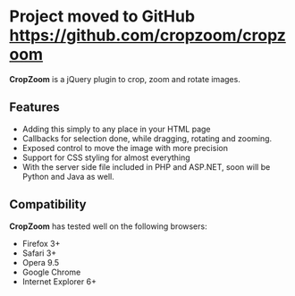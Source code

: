 # Project moved to GitHub https://github.com/cropzoom/cropzoom #





**CropZoom** is a jQuery plugin to crop, zoom and rotate images.

## Features ##

  * Adding this simply to any place in your HTML page
  * Callbacks for selection done, while dragging, rotating and zooming.
  * Exposed control to move the image with more precision
  * Support for CSS styling for almost everything
  * With the server side file included in PHP and ASP.NET, soon will be Python and Java as   well.

## Compatibility ##

**CropZoom** has tested well on the following browsers:

  * Firefox 3+
  * Safari 3+
  * Opera 9.5
  * Google Chrome
  * Internet Explorer 6+